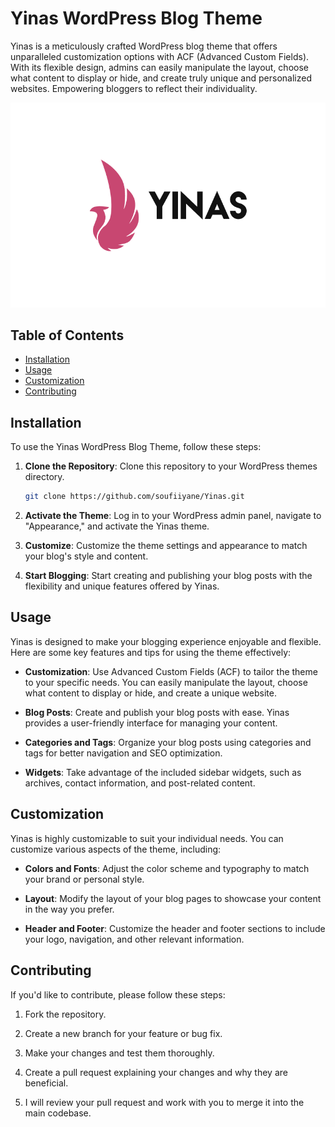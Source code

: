 # Yinas WordPress Blog Theme

Yinas is a meticulously crafted WordPress blog theme that offers unparalleled customization options with ACF (Advanced Custom Fields). With its flexible design, admins can easily manipulate the layout, choose what content to display or hide, and create truly unique and personalized websites. Empowering bloggers to reflect their individuality.

![Yinas Theme Screenshot](screenshot.png)

## Table of Contents

- [Installation](#installation)
- [Usage](#usage)
- [Customization](#customization)
- [Contributing](#contributing)

## Installation

To use the Yinas WordPress Blog Theme, follow these steps:

1. **Clone the Repository**: Clone this repository to your WordPress themes directory.
   ```bash
   git clone https://github.com/soufiiyane/Yinas.git
   ```

2. **Activate the Theme**: Log in to your WordPress admin panel, navigate to "Appearance," and activate the Yinas theme.

3. **Customize**: Customize the theme settings and appearance to match your blog's style and content.

4. **Start Blogging**: Start creating and publishing your blog posts with the flexibility and unique features offered by Yinas.

## Usage

Yinas is designed to make your blogging experience enjoyable and flexible. Here are some key features and tips for using the theme effectively:

- **Customization**: Use Advanced Custom Fields (ACF) to tailor the theme to your specific needs. You can easily manipulate the layout, choose what content to display or hide, and create a unique website.

- **Blog Posts**: Create and publish your blog posts with ease. Yinas provides a user-friendly interface for managing your content.

- **Categories and Tags**: Organize your blog posts using categories and tags for better navigation and SEO optimization.

- **Widgets**: Take advantage of the included sidebar widgets, such as archives, contact information, and post-related content.

## Customization

Yinas is highly customizable to suit your individual needs. You can customize various aspects of the theme, including:

- **Colors and Fonts**: Adjust the color scheme and typography to match your brand or personal style.

- **Layout**: Modify the layout of your blog pages to showcase your content in the way you prefer.

- **Header and Footer**: Customize the header and footer sections to include your logo, navigation, and other relevant information.

## Contributing

If you'd like to contribute, please follow these steps:

1. Fork the repository.

2. Create a new branch for your feature or bug fix.

3. Make your changes and test them thoroughly.

4. Create a pull request explaining your changes and why they are beneficial.

5. I will review your pull request and work with you to merge it into the main codebase.
